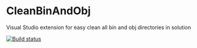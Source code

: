 # CleanBinAndObj
Visual Studio extension for easy clean all bin and obj directories in solution


[![Build status](https://ci.appveyor.com/api/projects/status/7m7l4vc5nch03hb9?svg=true)](https://ci.appveyor.com/project/aldobrynin/cleanbinandobj)
